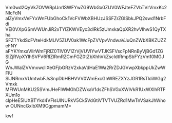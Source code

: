 Vm0wd2QyVkZOVWRpUm1SWFYwZG9WbGx0ZUV0WFJteFZVbTVrVmxKc2NIcFdN
alZyVmxVeFYxWnFUbGhoCk1VcFVWbXBHUzJSSFZrZGlSbkJPQ2swd1NrbFdi
VEI0VXpGSmVWUnJiR2xTYlZKWVEyc3dlRk5zUmxkaQpXR2hvVlhwS1QyTXha
SFZTYkdScFVteHdkMUV5ZUV0ak1WcFpZVVpvVndwaVJuQnZWbXBKZUZZeFNY
aFYKYmxaVllrWmFjRlZ0TlVOV1ZrVjVUVlYwVTJKSFVscFpNRnByVjBGd1ZG
SlZjRVpXYlhSVFV6RlZlRmRZCmFGZ0tZbXhhVkZscldtRmpSbFYzVm10MGJG
WnJWalZVVmxwcllXeGFjbGRzV2xkaVdHaE1Wa2RrZDJGVwpXbkppUkZwWFlU
SlJNRmxVUmtwbFJsSnpDbHBHVVV0WmExcGhWREZXYzJGR1RsTldiWGg2Vmxk
MFlWUnMKU25SVmJHeFlWMGhDZWxaV1dsZFhSVGxXWlVkR1UxWXlhRTFXUm1o
clpHeE5lUXBTYkd4VFlsUlNURkV5Ck5VdGtiVTVTVUZRd1MwTnVSakJhWnow
OUNncGxlbXM9CgpmamM=

kwf